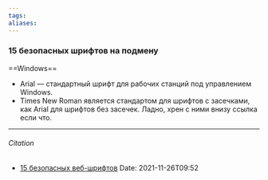 ```yaml
---
tags: 
aliases: 
---
```


### 15 безопасных шрифтов на подмену
==Windows==
 - Arial  — стандартный шрифт для рабочих станций под управлением Windows.
- Times New Roman является стандартом для шрифтов с засечками, как Arial для шрифтов без засечек.
Ладно, хрен с ними внизу ссылка если что.

---
###### Citation
- [ 15 безопасных веб-шрифтов](https://www.coalla.ru/blogs/15-bezopasnyh-veb-shriftov)
Date: 2021-11-26T09:52
